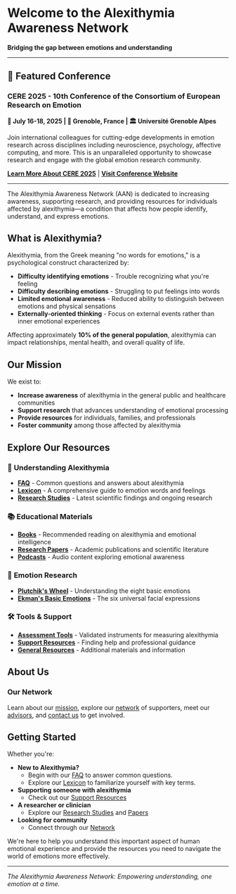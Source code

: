 # Welcome to the Alexithymia Awareness Network

**Bridging the gap between emotions and understanding**

---

## 🎯 Featured Conference

### CERE 2025 - 10th Conference of the Consortium of European Research on Emotion

**📅 July 16-18, 2025 | 📍 Grenoble, France | 🏛️ Université Grenoble Alpes**

Join international colleagues for cutting-edge developments in emotion research across disciplines including neuroscience, psychology, affective computing, and more. This is an unparalleled opportunity to showcase research and engage with the global emotion research community.

**[Learn More About CERE 2025](conferences.md)** | **[Visit Conference Website](https://www.cere2025.com/)**

---

The Alexithymia Awareness Network (AAN) is dedicated to increasing awareness, supporting research, and providing resources for individuals affected by alexithymia—a condition that affects how people identify, understand, and express emotions.

## What is Alexithymia?

Alexithymia, from the Greek meaning "no words for emotions," is a psychological construct characterized by:

- **Difficulty identifying emotions** - Trouble recognizing what you're feeling
- **Difficulty describing emotions** - Struggling to put feelings into words  
- **Limited emotional awareness** - Reduced ability to distinguish between emotions and physical sensations
- **Externally-oriented thinking** - Focus on external events rather than inner emotional experiences

Affecting approximately **10% of the general population**, alexithymia can impact relationships, mental health, and overall quality of life.

## Our Mission

We exist to:

- **Increase awareness** of alexithymia in the general public and healthcare communities
- **Support research** that advances understanding of emotional processing
- **Provide resources** for individuals, families, and professionals
- **Foster community** among those affected by alexithymia

## Explore Our Resources

### 🧠 **Understanding Alexithymia**
- [**FAQ**](faq.md) - Common questions and answers about alexithymia
- [**Lexicon**](lexicon.md) - A comprehensive guide to emotion words and feelings
- [**Research Studies**](studies.md) - Latest scientific findings and ongoing research

### 📚 **Educational Materials**
- [**Books**](books.md) - Recommended reading on alexithymia and emotional intelligence
- [**Research Papers**](papers.md) - Academic publications and scientific literature
- [**Podcasts**](podcasts.md) - Audio content exploring emotional awareness

### 🔬 **Emotion Research**
- [**Plutchik's Wheel**](plutchik.md) - Understanding the eight basic emotions
- [**Ekman's Basic Emotions**](ekman.md) - The six universal facial expressions

### 🛠️ **Tools & Support**
- [**Assessment Tools**](tools.md) - Validated instruments for measuring alexithymia
- [**Support Resources**](support.md) - Finding help and professional guidance
- [**General Resources**](resources.md) - Additional materials and information

## About Us

### Our Network
Learn about our [mission](mission.md), explore our [network](network.md) of supporters, meet our [advisors](advisors.md), and [contact us](contact.md) to get involved.

## Getting Started

Whether you're:

- **New to Alexithymia?**
    - Begin with our [FAQ](faq.md) to answer common questions.
    - Explore our [Lexicon](lexicon.md) to familiarize yourself with key terms.
- **Supporting someone with alexithymia** 
    - Check out our [Support Resources](support.md)
- **A researcher or clinician** 
    - Explore our [Research Studies](studies.md) and [Papers](papers.md)
- **Looking for community** 
    - Connect through our [Network](network.md)

We're here to help you understand this important aspect of human emotional experience and provide the resources you need to navigate the world of emotions more effectively.

---

*The Alexithymia Awareness Network: Empowering understanding, one emotion at a time.*
